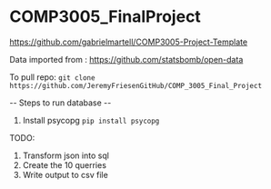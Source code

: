 # COMP3005_FinalProject
https://github.com/gabrielmartell/COMP3005-Project-Template


Data imported from : https://github.com/statsbomb/open-data

To pull repo: `git clone https://github.com/JeremyFriesenGitHub/COMP_3005_Final_Project`

-- Steps to run database --

1. Install psycopg `pip install psycopg`

TODO: 
1. Transform json into sql
2. Create the 10 querries
3. Write output to csv file
